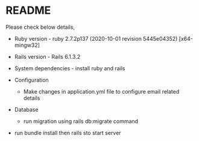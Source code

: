 # README

Please check below details,

- Ruby version - ruby 2.7.2p137 (2020-10-01 revision 5445e04352) [x64-mingw32]

- Rails version - Rails 6.1.3.2

- System dependencies - install ruby and rails

- Configuration

  - Make changes in application.yml file to configure email related details

- Database

  - run migration using rails db:migrate command

- run bundle install then rails sto start server
